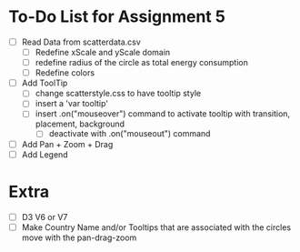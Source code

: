 # To-Do List for Assignment 5
- [ ] Read Data from scatterdata.csv
    - [ ] Redefine xScale and yScale domain
    - [ ] redefine radius of the circle as total energy consumption
    - [ ] Redefine colors
- [ ] Add ToolTip
    - [ ] change scatterstyle.css to have tooltip style
    - [ ] insert a 'var tooltip'
    - [ ] insert .on("mouseover") command to activate tooltip with transition, placement, background
        - [ ] deactivate with .on("mouseout") command
- [ ] Add Pan + Zoom + Drag
- [ ] Add Legend

# Extra
- [ ] D3 V6 or V7
- [ ] Make Country Name and/or Tooltips that are associated with the circles move with the pan-drag-zoom